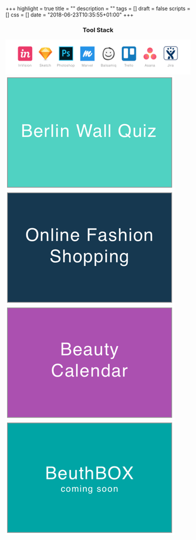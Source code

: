 +++
highlight = true
title = ""
description = ""
tags = []
draft = false
scripts = []
css = []
date = "2018-06-23T10:35:55+01:00"
+++
<h3 style="text-align: center">Tool Stack</h3>
<img src="/toolstack.png"></img>
<!-- <h3 style="text-align: center">Projects</h3> -->
<div class="projects">
  <a href="/berlin-wall-quiz-app"><img src="/berlin-wall-quiz-app.png"></a>
  <a href="/online-fashion-shopping-app"><img src="/online-fashion-shopping-app.png"></a>
  <a href="/beauty-calendar-app"><img src="/beauty-calendar-app.png"></a>
  <a href="/beuth-box-website"><img src="/beuth-box-website.png"></a>
</div>
